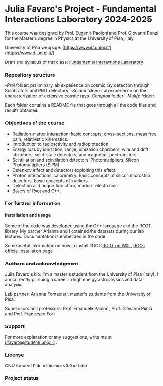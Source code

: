 # Julia Favaro's Project - Fundamental Interactions Laboratory 2024-2025

This course was designed by Prof. Eugenio Paoloni and Prof. Giovanni Punzi for the Master's degree in Physics at the University of Pisa, Italy 

University of Pisa webpage: [https://www.df.unipi.it/](https://www.df.unipi.it/)

Draft and syllabus of this class: [Fundamental Interactions Laboratory]( [https://unipi.coursecatalogue.cineca.it/insegnamenti/2024/52566_686758_76342/2023/52566/10452?coorte=2024&schemaid=8955](https://unipi.coursecatalogue.cineca.it/insegnamenti/2024/52567_695825_77808/2023/52567/10452?coorte=2024&schemaid=8951))

### Repository structure
-_Prel_ folder: preliminary lab experience on cosmic ray detection through Scintillators and PMT detectors.
-_Sciami_ folder: Lab experience on the characterization of extensive cosmic rays
-_Compton_ folder: 
-_Mulife_ folder: 

Each folder contains a README file that goes through all the code files and results obtained.

### Objectives of the course
- Radiation-matter interaction: basic concepts, cross-sections, mean free path, relativistic kinematics.
- Introduction to radioactivity and radioprotection.
- Energy loss by ionization, range, ionization chambers, wire and drift chambers, solid-state detectors, and magnetic spectrometers.
- Scintillation and scintillation detectors. Photomultipliers, Silicon Photomultipliers (SiPM).
- Cerenkov effect and detectors exploiting this effect.
- Photon interactions, calorimetry. Basic concepts of silicon microstrip detectors. Basic concepts of trackers.
- Detection and acquisition chain, modular electronics.
- Basics of Root and C++.

### For further information

#### Installation and usage
Some of the code was developed using the C++ language and the ROOT library. My partner Arianna and I obtained the datasets during our lab lectures. Documentation is embedded in the code. 

Some useful information on how to install ROOT:[ROOT on WSL](https://root-forum.cern.ch/t/complete-root-installation-instructions-for-wsl-ubuntu-18-04-on-windows-10/35148/3), [ROOT official installation page](https://root.cern/install/)


### Authors and acknowledgment
Julia Favaro's bio: I'm a master's student from the University of Pisa (Italy). I am currently pursuing a career in high energy astrophysics and data analysis.

Lab partner: Arianna Fornaciari, master's students from the University of Pisa.

Supervisors and professors: Prof. Emanuele Paoloni, Prof. Giovanni Punzi and Prof. Francesco Forti.

### Support
For more explanation or any suggestions, write me at j.favaro@studenti.unipi.it .

### License
GNU General Public License v3.0 or later

### Project status
